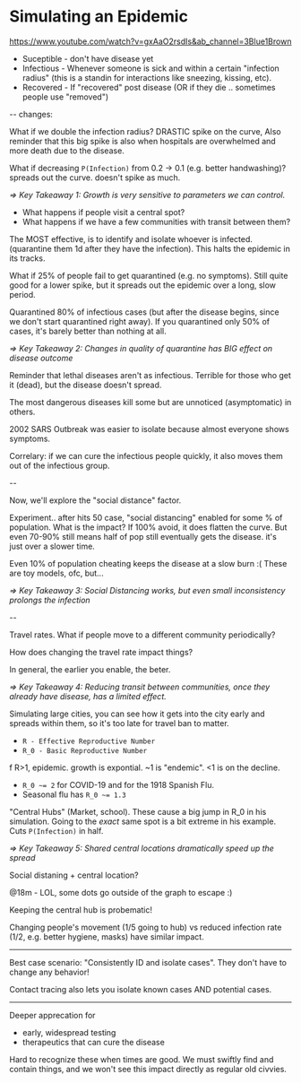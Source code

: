# Simulating an Epidemic

https://www.youtube.com/watch?v=gxAaO2rsdIs&ab_channel=3Blue1Brown

- Suceptible - don't have disease yet
- Infectious - Whenever someone is sick and within a certain "infection radius" (this is a standin for interactions like sneezing, kissing, etc).
- Recovered - If "recovered" post disease (OR if they die .. sometimes people use "removed")

--
changes:

What if we double the infection radius? DRASTIC spike on the curve, Also reminder that this big spike is also when hospitals are overwhelmed and more death due to the disease.

What if decreasing `P(Infection)` from 0.2 -> 0.1 (e.g. better handwashing)? spreads out the curve. doesn't spike as much.

_=> Key Takeaway 1: Growth is very sensitive to parameters we can control._

- What happens if people visit a central spot?
- What happens if we have a few communities with transit between them?

The MOST effective, is to identify and isolate whoever is infected. (quarantine them 1d after they have the infection). This halts the epidemic in its tracks.

What if 25% of people fail to get quarantined (e.g. no symptoms). Still quite good for a lower spike, but it spreads out the epidemic over a long, slow period.

Quarantined 80% of infectious cases (but after the disease begins, since we don't start quarantined right away). If you quarantined only 50% of cases, it's barely better than nothing at all.

_=> Key Takeaway 2: Changes in quality of quarantine has BIG effect on disease outcome_

Reminder that lethal diseases aren't as infectious. Terrible for those who get it (dead), but the disease doesn't spread.

The most dangerous diseases kill some but are unnoticed (asymptomatic) in others.

2002 SARS Outbreak was easier to isolate because almost everyone shows symptoms.

Correlary: if we can cure the infectious people quickly, it also moves them out of the infectious group.

--

Now, we'll explore the "social distance" factor.

Experiment.. after hits 50 case, "social distancing" enabled for some % of population. What is the impact? If 100% avoid, it does flatten the curve. But even 70-90% still means half of pop still eventually gets the disease. it's just over a slower time.

Even 10% of population cheating keeps the disease at a slow burn :( These are toy models, ofc, but...

_=> Key Takeaway 3: Social Distancing works, but even small inconsistency prolongs the infection_

--

Travel rates. What if people move to a different community periodically?

How does changing the travel rate impact things?

In general, the earlier you enable, the beter.


_=> Key Takeaway 4: Reducing transit between communities, once they already have disease, has a limited effect._

Simulating large cities, you can see how it gets into the city early and spreads within them, so it's too late for travel ban to matter.

- `R - Effective Reproductive Number`
- `R_0 - Basic Reproductive Number`

f R>1, epidemic. growth is expontial. ~1 is "endemic". <1 is on the decline.

- `R_0 ~= 2` for COVID-19 and for the 1918 Spanish Flu.
- Seasonal flu has `R_0 ~= 1.3`

"Central Hubs" (Market, school). These cause a big jump in R_0 in his simulation. Going to the *exact* same spot is a bit extreme in his example. Cuts `P(Infection)` in half.

_=> Key Takeaway 5: Shared central locations dramatically speed up the spread_

Social distaning + central location?

@18m - LOL, some dots go outside of the graph to escape :)

Keeping the central hub is probematic!

Changing people's movement (1/5 going to hub) vs reduced infection rate (1/2, e.g. better hygiene, masks) have similar impact.

---

Best case scenario: "Consistently ID and isolate cases". They don't have to change any behavior!

Contact tracing also lets you isolate known cases AND potential cases.

---

Deeper apprecation for
- early, widespread testing
- therapeutics that can cure the disease

Hard to recognize these when times are good. We must swiftly find and contain things, and we won't see this impact directly as regular old civvies.


